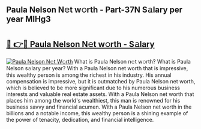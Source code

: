 ## Paula Nelson N𝚎t w𝚘rth - Part-37N S𝚊lary per year MlHg3

# <h2><a href="http://gc23zp.nevu.top/?p=Paula+Nelson">🔗 👉🔴 Paula Nelson N𝚎t w𝚘rth - S𝚊lary</a></h2>

[![Paula Nelson N𝚎t W𝚘rth](https://i.imgur.com/Oavwk0R.jpeg)](http://gc23zp.nevu.top/?p=Paula+Nelson)
What is Paula Nelson n𝚎t w𝚘rth? What is Paula Nelson s𝚊lary per year?
With a Paula Nelson net worth that is impressive, this wealthy person is among the richest in his industry. His annual compensation is impressive, but it is outmatched by Paula Nelson net worth, which is believed to be more significant due to his numerous business interests and valuable real estate assets. With a Paula Nelson net worth that places him among the world's wealthiest, this man is renowned for his business savvy and financial acumen. With a Paula Nelson net worth in the billions and a notable income, this wealthy person is a shining example of the power of tenacity, dedication, and financial intelligence.
